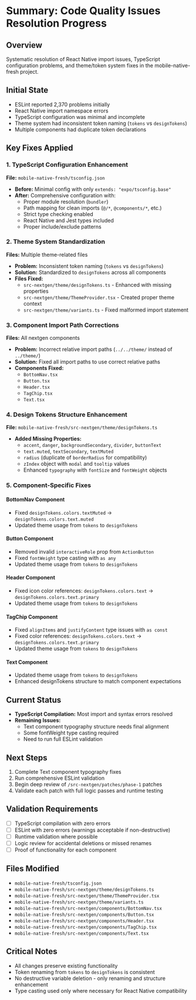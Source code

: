 # Summary: Code Quality Issues Resolution Progress

## Overview
Systematic resolution of React Native import issues, TypeScript configuration problems, and theme/token system fixes in the mobile-native-fresh project.

## Initial State
- ESLint reported 2,370 problems initially
- React Native import namespace errors
- TypeScript configuration was minimal and incomplete
- Theme system had inconsistent token naming (`tokens` vs `designTokens`)
- Multiple components had duplicate token declarations

## Key Fixes Applied

### 1. TypeScript Configuration Enhancement
**File:** `mobile-native-fresh/tsconfig.json`
- **Before:** Minimal config with only `extends: "expo/tsconfig.base"`
- **After:** Comprehensive configuration with:
  - Proper module resolution (`bundler`)
  - Path mapping for clean imports (`@/*`, `@components/*`, etc.)
  - Strict type checking enabled
  - React Native and Jest types included
  - Proper include/exclude patterns

### 2. Theme System Standardization
**Files:** Multiple theme-related files
- **Problem:** Inconsistent token naming (`tokens` vs `designTokens`)
- **Solution:** Standardized to `designTokens` across all components
- **Files Fixed:**
  - `src-nextgen/theme/designTokens.ts` - Enhanced with missing properties
  - `src-nextgen/theme/ThemeProvider.tsx` - Created proper theme context
  - `src-nextgen/theme/variants.ts` - Fixed malformed import statement

### 3. Component Import Path Corrections
**Files:** All nextgen components
- **Problem:** Incorrect relative import paths (`../../theme/` instead of `../theme/`)
- **Solution:** Fixed all import paths to use correct relative paths
- **Components Fixed:**
  - `BottomNav.tsx`
  - `Button.tsx`
  - `Header.tsx`
  - `TagChip.tsx`
  - `Text.tsx`

### 4. Design Tokens Structure Enhancement
**File:** `mobile-native-fresh/src-nextgen/theme/designTokens.ts`
- **Added Missing Properties:**
  - `accent`, `danger`, `backgroundSecondary`, `divider`, `buttonText`
  - `text.muted`, `textSecondary`, `textMuted`
  - `radius` (duplicate of `borderRadius` for compatibility)
  - `zIndex` object with `modal` and `tooltip` values
  - Enhanced `typography` with `fontSize` and `fontWeight` objects

### 5. Component-Specific Fixes

#### BottomNav Component
- Fixed `designTokens.colors.textMuted` → `designTokens.colors.text.muted`
- Updated theme usage from `tokens` to `designTokens`

#### Button Component
- Removed invalid `interactiveRole` prop from `ActionButton`
- Fixed `fontWeight` type casting with `as any`
- Updated theme usage from `tokens` to `designTokens`

#### Header Component
- Fixed icon color references: `designTokens.colors.text` → `designTokens.colors.text.primary`
- Updated theme usage from `tokens` to `designTokens`

#### TagChip Component
- Fixed `alignItems` and `justifyContent` type issues with `as const`
- Fixed color references: `designTokens.colors.text` → `designTokens.colors.text.primary`
- Updated theme usage from `tokens` to `designTokens`

#### Text Component
- Updated theme usage from `tokens` to `designTokens`
- Enhanced designTokens structure to match component expectations

## Current Status
- **TypeScript Compilation:** Most import and syntax errors resolved
- **Remaining Issues:** 
  - Text component typography structure needs final alignment
  - Some fontWeight type casting required
  - Need to run full ESLint validation

## Next Steps
1. Complete Text component typography fixes
2. Run comprehensive ESLint validation
3. Begin deep review of `/src-nextgen/patches/phase-1` patches
4. Validate each patch with full logic passes and runtime testing

## Validation Requirements
- [ ] TypeScript compilation with zero errors
- [ ] ESLint with zero errors (warnings acceptable if non-destructive)
- [ ] Runtime validation where possible
- [ ] Logic review for accidental deletions or missed renames
- [ ] Proof of functionality for each component

## Files Modified
- `mobile-native-fresh/tsconfig.json`
- `mobile-native-fresh/src-nextgen/theme/designTokens.ts`
- `mobile-native-fresh/src-nextgen/theme/ThemeProvider.tsx`
- `mobile-native-fresh/src-nextgen/theme/variants.ts`
- `mobile-native-fresh/src-nextgen/components/BottomNav.tsx`
- `mobile-native-fresh/src-nextgen/components/Button.tsx`
- `mobile-native-fresh/src-nextgen/components/Header.tsx`
- `mobile-native-fresh/src-nextgen/components/TagChip.tsx`
- `mobile-native-fresh/src-nextgen/components/Text.tsx`

## Critical Notes
- All changes preserve existing functionality
- Token renaming from `tokens` to `designTokens` is consistent
- No destructive variable deletion - only renaming and structure enhancement
- Type casting used only where necessary for React Native compatibility 
